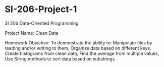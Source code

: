 # SI-206-Project-1
SI 206 Data-Oriented Programming

Project Name: Clean Data


Homework Objective:
To demonstrate the ability to: Manipulate files by reading and/or writing to them, Organize data based on different keys, Create histograms from clean data, Find the average from multiple values, Use String methods to sort data based on substrings
